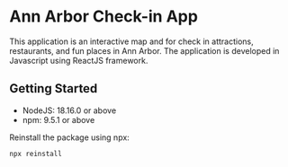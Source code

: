 # Ann Arbor Check-in App

This application is an interactive map and for check in attractions, restaurants, and fun places in Ann Arbor. The application is developed in Javascript using ReactJS framework.

## Getting Started

- NodeJS: 18.16.0 or above
- npm: 9.5.1 or above

Reinstall the package using npx:

```bash
npx reinstall
```
